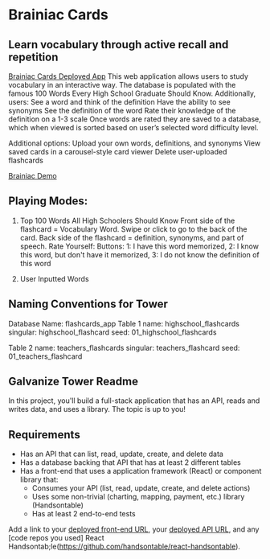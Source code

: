 # Brainiac Cards
## Learn vocabulary through active recall and repetition
[Brainiac Cards Deployed App](https://braniac-cards.herokuapp.com/)
This web application allows users to study vocabulary in an interactive way. The database is populated with the famous 100 Words Every High School Graduate Should Know. Additionally, users:
See a word and think of the definition
Have the ability to see synonyms
See the definition of the word
Rate their knowledge of the definition on a 1-3 scale
Once words are rated they are saved to a database, which when viewed is sorted based on user’s selected word difficulty level.

Additional options: 
Upload your own words, definitions, and synonyms 
View saved cards in a carousel-style card viewer 
Delete user-uploaded flashcards


[Brainiac Demo](https://github.com/BryanLong14/frontend_flashcards_app/blob/master/src/assets/BraniacMovie%20(1).gif)


## Playing Modes:
1. Top 100 Words All High Schoolers Should Know
  Front side of the flashcard = Vocabulary Word. Swipe or click to go to the back of the card.
  Back side of the flashcard = definition, synonyms, and part of speech.
    Rate Yourself: Buttons:
        1: I have this word memorized, 
        2: I know this word, but don't have it memorized,
        3: I do not know the definition of this word


2. User Inputted Words


## Naming Conventions for Tower
Database Name: flashcards_app
Table 1 name: highschool_flashcards
	singular: highschool_flashcard
	seed: 01_highschool_flashcards

Table 2 name: teachers_flashcards
	singular: teachers_flashcard
	seed: 01_teachers_flashcard


## Galvanize Tower Readme
In this project, you'll build a full-stack application that has an API, reads and writes data, and uses a library. The topic is up to you!


## Requirements
* Has an API that can list, read, update, create, and delete data
* Has a database backing that API that has at least 2 different tables
* Has a front-end that uses a application framework (React) or component library that:
    * Consumes your API (list, read, update, create, and delete actions)
    * Uses some non-trivial (charting, mapping, payment, etc.) library (Handsontable)
    * Has at least 2 end-to-end tests

Add a link to your [deployed front-end URL](https://braniac-cards.herokuapp.com/), your [deployed API URL](https://sleepy-sea-27116.herokuapp.com/), and any [code repos you used] React Handsontab;le(https://github.com/handsontable/react-handsontable).
